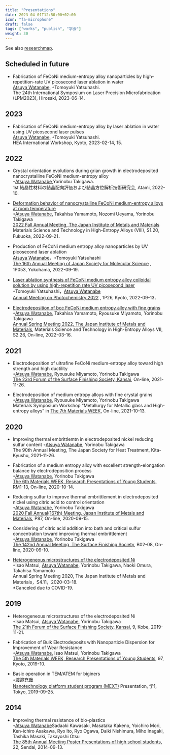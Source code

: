 ```yaml
---
title: "Presentations"
date: 2023-04-01T12:50:00+02:00
icon: "fa-microphone"
draft: false
tags: ["works", "publish", "学会"]
weight: 30
---
```


See also [researchmap](https://researchmap.jp/atsuyaw).

## Scheduled in future
* Fabrication of FeCoNi medium-entropy alloy nanoparticles by high-repetition-rate UV picosecond laser ablation in water  
    <u>Atsuya Watanabe</u>, ◦Tomoyuki Yatsuhashi.  
    The 24th International Symposium on Laser Precision Microfabrication (LPM2023), Hirosaki, 2023-06-14.

## 2023

* Fabrication of FeCoNi medium-entropy alloy by laser ablation in water using UV picosecond laser pulses  
    <u>Atsuya Watanabe</u>, ◦Tomoyuki Yatsuhashi.  
    HEA International Workshop, Kyoto, 2023-02-14, 15.

## 2022

* Crystal orientation evolutions during grian growth in electrodeposited nanocrystalline FeCoNi medium-entropy alloy  
    ◦<u>Atsuya Watanabe</u>,Yorinobu Takigawa.  
    1st 結晶性材料の結晶配向評価および結晶方位解析技術研究会, Atami, 2022-10.

* [Deformation behavior of nanocrystalline FeCoNi medium-entropy alloys at room temperature](https://confit.atlas.jp/guide/event/jim2022autumn/subject/2M08-20-13/advanced)  
    ◦<u>Atsuya Watanabe</u>, Takahisa Yamamoto, Nozomi Ueyama, Yorinobu Takigawa  
    [2022 Fall Annual Meeting, The Japan Institute of Metals and Materials](https://confit.atlas.jp/guide/event/jim2022autumn/top) Materials Science and Technology in High-Entropy Alloys (VIII), S1.20, Fukuoka, 2022-09-21．

* Production of FeCoNi medium entropy alloy nanoparticles by UV picosecond laser ablation  
    <u>Atsuya Watanabe</u>，◦Tomoyuki Yatsuhashi  
    [The 16th Annual Meeting of Japan Society for Molecular Science](http://www.molsci.jp/2022/index.html) , 1P053, Yokohama, 2022-09-19．

* [Laser ablation synthesis of FeCoNi medium entropy alloy colloidal solution by using high-repetition rate UV picosecond laser](https://confit.atlas.jp/guide/event/photochemistry2022/subject/1P26/advanced)  
     ◦Tomoyuki Yatsuhashi，<u>Atsuya Watanabe</u>  
    [Annual Meeting on Photochemistry 2022](https://photochemistry.jp/2022/) , 1P26, Kyoto, 2022-09-13．

* [Electrodeposition of bcc FeCoNi medium entropy alloy with fine grains](https://confit.atlas.jp/guide/event/jim2022spring/subject/2J08-16-09/advanced)  
    ◦<u>Atsuya Watanabe</u>, Takahisa Yamamoto, Ryousuke Miyamoto, Yorinobu Takigawa  
    [Annual Spring Meeting 2022, The Japan Institute of Metals and Materials](https://jim.or.jp/MEETINGS/2022_spr/news/meeting-guide.html), Materials Science and Technology in High-Entropy Alloys VII, S2.26, On-line, 2022-03-16.

## 2021
* Electrodeposition of ultrafine FeCoNi medium-entropy alloy toward high strength and high ductility  
    ◦<u>Atsuya Watanabe</u>, Ryousuke Miyamoto, Yorinobu Takigawa  
    [The 23rd Forum of the Surface Finishing Society, Kansai](https://kansai.sfj.or.jp/gyoji/forum/23th/index.html), On-line, 2021-11-26.

* Electrodeposition of medium entropy alloys with fine crystal grains  
    ◦<u>Atsuya Watanabe</u>, Ryousuke Miyamoto, Yorinobu Takigawa  
    Materials Symposium Workshop “Metallurgy for Metallic glass and High-entropy alloys” in [The 7th Materials WEEK](https://www.jsms.jp/kaikoku/7weekpro.htm), On-line, 2021-10-13.

## 2020

* Improving thermal embrittlemtn in electrodeposited nickel reducing sulfur content
    ◦<u>Atsuya Watanabe</u>, Yorinobu Takigawa  
    The 90th Annual Meeting, The Japan Society for Heat Treatment, Kita-Kyushu, 2021-11-26.

* Fabrication of a medium entropy alloy with excellent strength-elongation balance by electrodeposition process  
    ◦<u>Atsuya Watanabe</u>, Yorinobu Takigawa  
    [The 6th Materials WEEK, Research Presentations of Young Students](https://www.jsms.jp/kaikoku/6weekpro3.htm), RM1-13, On-line, 2020-10-14.

* Reducing sulfur to improve thermal embrittlement in electrodeposited nickel using citric acid to control orientation  
    ◦<u>Atsuya Watanabe</u>, Yorinobu Takigawa  
    [2020 Fall Annual(167th) Meeting, Japan Institute of Metals and Materials](https://jim.or.jp/MEETINGS/2020_atmn/index.php), P87, On-line, 2020-09-15.

* Considering of citric acid addition into bath and critical sulfur concentration toward improving thermal embrittlement  
    ◦<u>Atsuya Watanabe</u>, Yorinobu Takigawa  
    [The 142nd Annual Meeting, The Surface Finishing Society](https://www.sfj.or.jp/meeting/142/index.html), B02-08, On-line, 2020-09-10.

* [Heterogeneous microstructures of the electrodeposited Ni](https://confit.atlas.jp/guide/event/jim2020spring/subject/S4.11/advanced)  
    ◦Isao Matsui, <u>Atsuya Watanabe</u>, Yorinobu Takigawa, Naoki Omura, Takahisa Yamamoto  
    Annual Spring Meeting 2020, The Japan Institute of Metals and Materials，S4.11，2020-03-18.  
    *Canceled due to COVID-19.

## 2019

* Heterogeneous microstructures of the electrodeposited Ni  
    ◦Isao Matsui, <u>Atsuya Watanabe</u>, Yorinobu Takigawa  
    [The 21th Forum of the Surface Finishing Society, Kansai](http://kansai.sfj.or.jp/gyoji/forum/21th/sankabosyu.htm), 9, Kobe, 2019-11-21.

* Fabrication of Bulk Electrodeposits with Nanoparticle Dispersion for Improvement of Wear Resistance  
    ◦<u>Atsuya Watanabe</u>, Isao Matsui, Yorinobu Takigawa  
    [The 5th Materials WEEK, Research Presentations of Young Students](https://www.jsms.jp/kaikoku/5weekpro.htm), 97, Kyoto, 2019-10.

*  Basic operation in TEM/ATEM for biginers  
    ◦<u>渡邉充哉</u>  
    [Nanotechnology platform student program (MEXT)](https://www.nanonet.go.jp/pages/gakusei/2019/) Presentation, 学1, Tokyo, 2019-09-25.

## 2014
* Improving thermal resistance of bio-plastics  
  ◦<u>Atsuya Watanabe</u>Sadaaki Kawasaki, Masataka Kakeno, Yoichiro Mori, Ken-ichiro Asakawa, Ryo Ito, Ryo Ogawa, Daiki Nishimura, Miho Inagaki, Tashika Masaki, Takayoshi Otsu  
  [The 85th Annual Meeting Poster Presentations of high school students](http://www.zoology.or.jp/news2/index.asp?patten_cd=12&page_no=708), 22, Sendai, 2014-09-13.